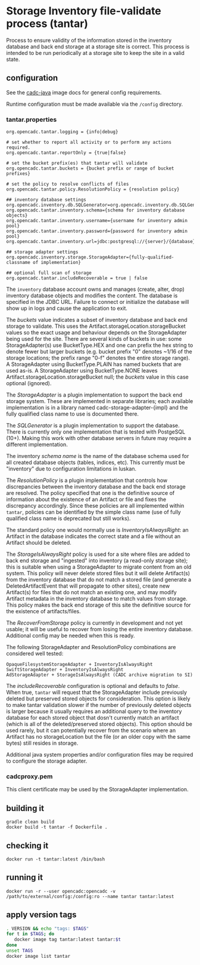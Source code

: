 # Storage Inventory file-validate process (tantar)

Process to ensure validity of the information stored in the inventory database and back end storage at a storage site is
correct. This process is intended to be run periodically at a storage site to keep the site in a valid state.

## configuration
See the [cadc-java](https://github.com/opencadc/docker-base/tree/master/cadc-java) image docs for general config requirements.

Runtime configuration must be made available via the `/config` directory.
<!--  -->
### tantar.properties
```
org.opencadc.tantar.logging = {info|debug}

# set whether to report all activity or to perform any actions required.
org.opencadc.tantar.reportOnly = {true|false}

# set the bucket prefix(es) that tantar will validate
org.opencadc.tantar.buckets = {bucket prefix or range of bucket prefixes}

# set the policy to resolve conflicts of files
org.opencadc.tantar.policy.ResolutionPolicy = {resolution policy}

## inventory database settings
org.opencadc.inventory.db.SQLGenerator=org.opencadc.inventory.db.SQLGenerator
org.opencadc.tantar.inventory.schema={schema for inventory database objects}
org.opencadc.tantar.inventory.username={username for inventory admin pool}
org.opencadc.tantar.inventory.password={password for inventory admin pool}
org.opencadc.tantar.inventory.url=jdbc:postgresql://{server}/{database}

## storage adapter settings
org.opencadc.inventory.storage.StorageAdapter={fully-qualified-classname of implementation}

## optional full scan of storage 
org.opencadc.tantar.includeRecoverable = true | false
```
The `inventory` database account owns and manages (create, alter, drop) inventory database objects and modifies the content. 
The database is specified in the JDBC URL. Failure to connect or initialize the database will show up in logs and cause
the application to exit.

The _buckets_ value indicates a subset of inventory database and back end storage to validate. 
This uses the Artifact.storageLocation.storageBucket values so the exact usage and behaviour 
depends on the StorageAdapter being used for the site. There are several kinds of buckets in use: 
some StorageAdapter(s) use BucketType.HEX and one can prefix the hex string to denote fewer but 
larger buckets (e.g. bucket prefix "0" denotes ~1/16 of the storage locations; the prefix range "0-f" 
denotes the entire storage range). A StorageAdapter using BucketType.PLAIN has named buckets that
are used as-is. A StorageAdapter using BucketType.NONE leaves Artifact.storageLocation.storageBucket
null; the _buckets_ value in this case optional (ignored).

The _StorageAdapter_ is a plugin implementation to support the back end storage system. These are implemented in separate libraries; 
each available implementation is in a library named cadc-storage-adapter-{impl} and the fully qualified class name to use is documented 
there.

The _SQLGenerator_ is a plugin implementation to support the database. There is currently only one implementation that is tested with 
PostgeSQL (10+). Making this work with other database servers in future may require a different implementation.

The inventory _schema name_ is the name of the database schema used for all created database objects (tables, indices, etc). This 
currently must be "inventory" due to configuration limitations in luskan.

The _ResolutionPolicy_ is a plugin implementation that controls how discrepancies between the inventory database and the back end storage 
are resolved. The policy specified that one is the definitive source of information about the existence of an Artifact or file and fixes 
the discrepancy accordingly. Since these policies are all implemented within `tantar`, policies can be identified by the simple class name
(use of fully qualified class name is deprecated but still works). 

The standard policy one would normally use is _InventoryIsAlwaysRight_: an Artifact in the database indicates the correct state and a 
file without an Artifact should be deleted.

The _StorageIsAlwaysRight_ policy is used for a site where files are added to back end storage and "ingested" into inventory (a read-only 
storage site); this is suitable when using a StorageAdapter to migrate content from an old system. This policy will never delete stored files 
but it will delete Artifact(s) from the inventory database that do not match a stored file (and generate a DeletedArtifactEvent that will 
propagate to other sites), create new Artifact(s) for files that do not match an existing one, and may modify Artifact metadata in the 
inventory database to match values from storage. This policy makes the back end storage of this site the definitive source for the existence 
of artifacts/files.

The _RecoverFromStorage_ policy is currently in development and not yet usable; it will be useful to recover
from losing the entire inventory database. Additional config may be needed when this is ready.

The following StorageAdapter and ResolutionPolicy combinations are considered well tested:
```
OpaqueFilesystemStorageAdapter + InventoryIsAlwaysRight
SwiftStorageAdapter + InventoryIsAlwaysRight
AdStorageAdapter + StorageIsAlwaysRight (CADC archive migration to SI)
```

The _includeRecoverable_ configuration is optional and defaults to _false_. When true, `tantar` will 
request that the StorageAdapter include previously deleted but preserved stored objects for consideration.
This option is likely to make tantar validation slower if the number of previously deleted objects is larger because it usually requires an additional query to the inventory database for each stored object that 
dosn't currently match an artifact (which is all of the deleted/preserved stored objects). This option 
should be used rarely, but it can potentially recover from the scenario where an Artifact has no
storageLocation but the file (or an older copy with the same bytes) still resides in storage.

Additional java system properties and/or configuration files may be required to configure the storage adapter.

### cadcproxy.pem
This client certificate may be used by the StorageAdapter implementation.

## building it
```
gradle clean build
docker build -t tantar -f Dockerfile .
```

## checking it
```
docker run -t tantar:latest /bin/bash
```

## running it
```
docker run -r --user opencadc:opencadc -v /path/to/external/config:/config:ro --name tantar tantar:latest
```

## apply version tags
```bash
. VERSION && echo "tags: $TAGS" 
for t in $TAGS; do
   docker image tag tantar:latest tantar:$t
done
unset TAGS
docker image list tantar
```
